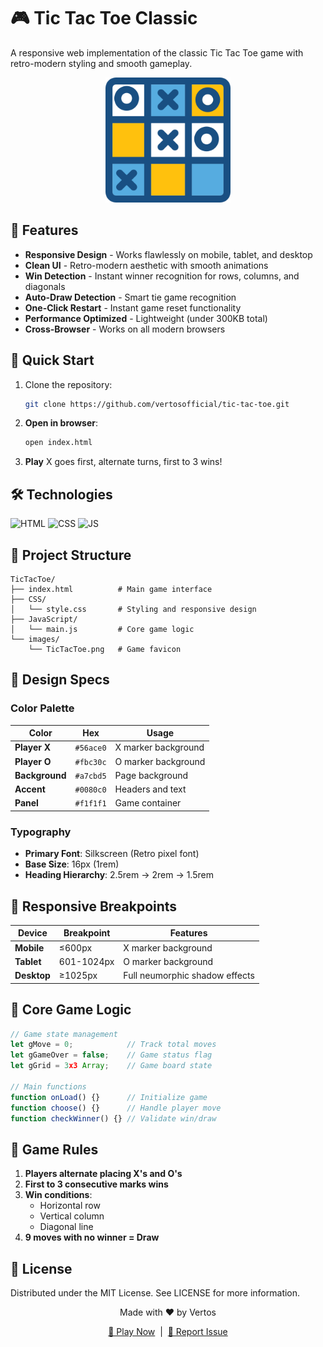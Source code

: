 # 🎮 Tic Tac Toe Classic
A responsive web implementation of the classic Tic Tac Toe game with retro-modern styling and smooth gameplay.
<div align="center">
  <img src="images/TicTacToe.png" alt="Game Screenshot" width="200">
</div>

## 🌟 Features
- **Responsive Design** - Works flawlessly on mobile, tablet, and desktop
- **Clean UI** - Retro-modern aesthetic with smooth animations
- **Win Detection** - Instant winner recognition for rows, columns, and diagonals
- **Auto-Draw Detection** - Smart tie game recognition
- **One-Click Restart** - Instant game reset functionality
- **Performance Optimized** - Lightweight (under 300KB total)
- **Cross-Browser** - Works on all modern browsers

## 🚀 Quick Start
1. Clone the repository:
   ```bash
   git clone https://github.com/vertosofficial/tic-tac-toe.git
   ```
2. **Open in browser**:
   ```bash
   open index.html
   ```
3. **Play** X goes first, alternate turns, first to 3 wins!

## 🛠️ Technologies
![HTML](https://img.shields.io/badge/html5%20-%23E34F26.svg?&style=for-the-badge&logo=html5&logoColor=white)  ![CSS](https://img.shields.io/badge/css3%20-%231572B6.svg?&style=for-the-badge&logo=css3&logoColor=white)  ![JS](https://img.shields.io/badge/javascript%20-%23323330.svg?&style=for-the-badge&logo=javascript&logoColor=%23F7DF1E)

## 📁 Project Structure
```text
TicTacToe/
├── index.html          # Main game interface
├── CSS/
│   └── style.css       # Styling and responsive design
├── JavaScript/
│   └── main.js         # Core game logic
└── images/
    └── TicTacToe.png   # Game favicon
```

## 🎨 Design Specs
### Color Palette
| Color         | Hex        | Usage               |
|---------------|------------|---------------------|
| **Player X**  | `#56ace0`  | X marker background |
| **Player O**  | `#fbc30c`  | O marker background |
| **Background**| `#a7cbd5`  | Page background     |
| **Accent**    | `#0080c0`  | Headers and text    |
| **Panel**     | `#f1f1f1`  | Game container      |

### Typography
- **Primary Font**: Silkscreen (Retro pixel font)
- **Base Size**: 16px (1rem)
- **Heading Hierarchy**: 2.5rem → 2rem → 1.5rem

## 📱 Responsive Breakpoints
| Device         | Breakpoint | Features                        |
|---------------|-------------|---------------------------------|
| **Mobile**    | ≤600px      | X marker background             |
| **Tablet**    | 601-1024px  | O marker background             |
| **Desktop**   | ≥1025px     | Full neumorphic shadow effects  |

## 🧠 Core Game Logic
```javascript
// Game state management
let gMove = 0;            // Track total moves
let gGameOver = false;    // Game status flag
let gGrid = 3x3 Array;    // Game board state

// Main functions
function onLoad() {}      // Initialize game
function choose() {}      // Handle player move
function checkWinner() {} // Validate win/draw
```

## 📄 Game Rules
1. **Players alternate placing X's and O's**  
2. **First to 3 consecutive marks wins**  
3. **Win conditions**:  
   - Horizontal row  
   - Vertical column  
   - Diagonal line  
4. **9 moves with no winner = Draw**

## 📜 License
Distributed under the MIT License. See LICENSE for more information.

<div align="center">
  <p>Made with ❤️ by Vertos</p>
  <a href="https://vertosofficial.github.io/TicTacToe/">🚀 Play Now</a> &nbsp;|&nbsp; <a href="https://github.com/vertosofficial/TicTacToe/issues">🐞 Report Issue</a>
</div>
